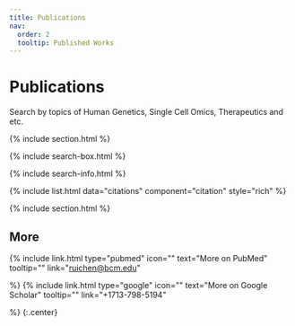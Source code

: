 ```yaml
---
title: Publications
nav:
  order: 2
  tooltip: Published Works
---
```


# <i class="fas fa-microscope"></i>Publications

 Search by topics of Human Genetics, Single Cell Omics, Therapeutics and etc.

{% include section.html %}

{% include search-box.html %}

{% include search-info.html %}

{% include list.html data="citations" component="citation" style="rich" %}

{% include section.html %}
## More
{%
  include link.html
  type="pubmed"
  icon=""
  text="More on PubMed"
  tooltip=""
  link="ruichen@bcm.edu"
  
%}
{%
  include link.html
  type="google"
  icon=""
  text="More on Google Scholar"
  tooltip=""
  link="+1713-798-5194"
  
%}
{:.center}

